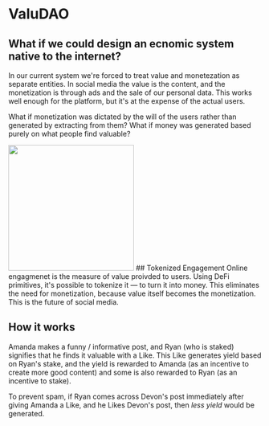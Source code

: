 # ValuDAO
## What if we could design an ecnomic system native to the internet?
In our current system we're forced to treat value and monetezation as separate entities. In social media the value is the content, and the monetization is through ads and the sale of our personal data. This works well enough for the platform, but it's at the expense of the actual users. 

What if monetization was dictated by the will of the users rather than generated by extracting from them? What if money was generated based purely on what people find valuable?

<img src="https://i.imgur.com/QSTNgbV.png" width="250">
## Tokenized Engagement
Online engagmenet is the measure of value proivded to users. Using DeFi primitives, it's possible to tokenize it — to turn it into money. This eliminates the need for monetization, because value itself becomes the monetization. This is the future of social media.

## How it works
Amanda makes a funny / informative post, and Ryan (who is staked) signifies that he finds it valuable with a Like. This Like generates yield based on Ryan's stake, and the yield is rewarded to Amanda (as an incentive to create more good content) and some is also rewarded to Ryan (as an incentive to stake).

To prevent spam, if Ryan comes across Devon's post immediately after giving Amanda a Like, and he Likes Devon's post, then *less yield* would be generated. 